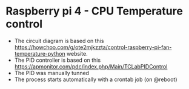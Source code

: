 # Raspberry pi 4 - CPU Temperature control

- The circuit diagram is based on this https://howchoo.com/g/ote2mjkzzta/control-raspberry-pi-fan-temperature-python website.
- The PID controller is based on this https://apmonitor.com/pdc/index.php/Main/TCLabPIDControl
- The PID was manually tunned 
- The process starts automatically with a crontab job (on @reboot)

